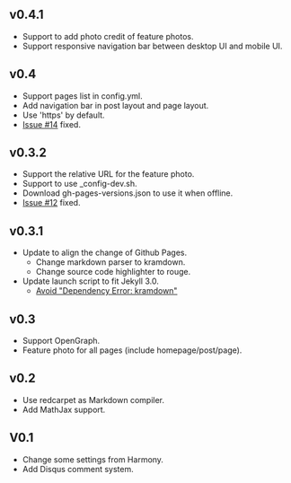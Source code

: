 ## v0.4.1

- Support to add photo credit of feature photos.
- Support responsive navigation bar between desktop UI and mobile UI.

## v0.4

- Support pages list in config.yml.
- Add navigation bar in post layout and page layout.
- Use 'https' by default.
- [Issue #14](https://github.com/KuoE0/harmono/issues/14) fixed.

## v0.3.2

- Support the relative URL for the feature photo.
- Support to use \_config-dev.sh.
- Download gh-pages-versions.json to use it when offline.
- [Issue #12](https://github.com/KuoE0/harmono/issues/12) fixed.

## v0.3.1

- Update to align the change of Github Pages.
  - Change markdown parser to kramdown.
  - Change source code highlighter to rouge.
- Update launch script to fit Jekyll 3.0.
  - [Avoid "Dependency Error: kramdown"](http://blog.csdn.net/simple_the_best/article/details/50639842)


## v0.3

- Support OpenGraph.
- Feature photo for all pages (include homepage/post/page).

## v0.2

- Use redcarpet as Markdown compiler.
- Add MathJax support.

## V0.1

- Change some settings from Harmony.
- Add Disqus comment system.

